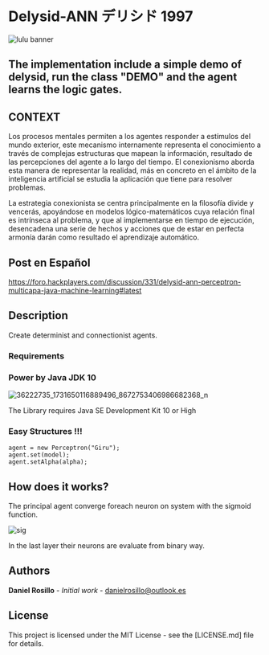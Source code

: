 # Delysid-ANN デリシド 1997

![lulu banner](https://user-images.githubusercontent.com/23446483/49631775-ecfb7000-f9b8-11e8-9ae3-cdd6168bfe30.jpeg)

## The implementation include a simple demo of delysid, run the class "DEMO" and the agent learns the logic gates.

## CONTEXT

Los procesos mentales permiten a los agentes responder a estímulos del mundo exterior, este mecanismo internamente representa el conocimiento a través de complejas estructuras que mapean la información, resultado de las percepciones del agente a lo largo del tiempo. El conexionismo aborda esta manera de representar la realidad, más en concreto en el ámbito de la inteligencia artificial se estudia la aplicación que tiene para resolver problemas.

La estrategia conexionista se centra principalmente en la filosofía divide y vencerás, apoyándose en modelos lógico-matemáticos cuya relación final es intrínseca al problema, y que al implementarse en tiempo de ejecución, desencadena una serie de hechos y acciones que de estar en perfecta armonía darán como resultado el aprendizaje automático.


## Post en Español
https://foro.hackplayers.com/discussion/331/delysid-ann-perceptron-multicapa-java-machine-learning#latest

## Description

Create determinist and connectionist agents.

### Requirements

### Power by Java JDK 10
![36222735_1731650116889496_8672753406986682368_n](https://user-images.githubusercontent.com/23446483/41886236-26f7ba94-78c1-11e8-963a-cae5eccb6394.jpg)

The Library requires Java SE Development Kit 10 or High

### Easy Structures !!!

```
agent = new Perceptron("Giru");
agent.set(model);
agent.setAlpha(alpha);

```

## How does it works?

The principal agent converge foreach neuron on system with the sigmoid function.

![sig](https://user-images.githubusercontent.com/23446483/47272529-b4105480-d54c-11e8-9b18-bb9841a396d1.png)


In the last layer their neurons are evaluate from binary way.
	
## Authors

 **Daniel Rosillo** - *Initial work* -
 danielrosillo@outlook.es

## License

This project is licensed under the MIT License - see the [LICENSE.md] file for details.
